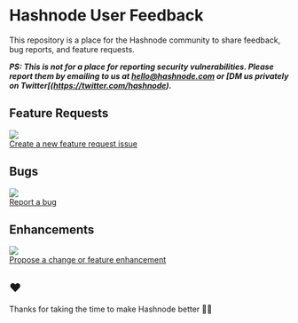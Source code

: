 # Hashnode User Feedback

This repository is a place for the Hashnode community to share feedback, bug reports, and feature requests. 

***PS: This is not for a place for reporting security vulnerabilities. Please report them by emailing to us at [hello@hashnode.com](mailto:hello@hashnode.com) or [DM us privately on Twitter[(https://twitter.com/hashnode).***

## Feature Requests

[![](https://media.giphy.com/media/E0cyxhawhe9dm/200w_d.gif)  
Create a new feature request issue](https://github.com/Hashnode/user-feedback/issues/new?assignees=&labels=&template=feature_request.md&title=)  

## Bugs

[![](https://media.giphy.com/media/t7MWRoExDRF72/200w_d.gif)  
Report a bug](https://github.com/Hashnode/user-feedback/issues/new?assignees=&labels=bug&template=bug_report.md&title=)

## Enhancements

[![](https://media.giphy.com/media/nR4L10XlJcSeQ/giphy-downsized.gif)  
Propose a change or feature enhancement](https://github.com/Hashnode/user-feedback/issues/new?assignees=&labels=enhancement&template=feature-enhancement.md&title=)

## ❤️
Thanks for taking the time to make Hashnode better 🙌🍺

